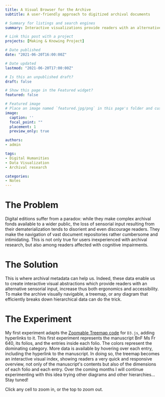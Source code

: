 ```yaml
---
title: A Visual Browser for the Archive
subtitle: A user-friendly approach to digitized archival documents

# Summary for listings and search engines
summary: Interactive visualizations provide readers with an alternative sensorial input to navigate complex archival documents.

# Link this post with a project
projects: [Making & Knowing Project]

# Date published
date: "2021-06-20T16:00:00Z"

# Date updated
lastmod: "2021-06-20T17:00:00Z"

# Is this an unpublished draft?
draft: false

# Show this page in the Featured widget?
featured: false

# Featured image
# Place an image named `featured.jpg/png` in this page's folder and customize its options here.
image:
  caption: ''
  focal_point: ""
  placement: 1
  preview_only: true

authors:
- admin

tags:
- Digital Humanities
- Data Visualization
- Archival research

categories:
- Notes
---
```

# The Problem
Digital editions suffer from a paradox: while they make complex archival fonds available to a wider public, the loss of sensorial input resulting from their dematerialization tends to disorient and even discourage readers. They make the navigation of vast document repositories rather cumbersome and intimidating. This is not only true for users inexperienced with archival research, but also among readers affected with cognitive impairments.

# The Solution
This is where archival metadata can help us. Indeed, these data enable us to create interactive visual abstractions which provide readers with an alternative sensorial input, increase thus both ergonomics and accessibility. To make the archive visually navigable, a treemap, or any diagram that efficiently breaks down hierarchical data can do the trick. 

# The Experiment
My first experiment adapts the [Zoomable Treemap code](https://observablehq.com/@d3/zoomable-treemap) for `D3.js`, adding hyperlinks to it.
This first experiment represents the manuscript BnF Ms Fr 640, its folios, and the entries inside each folio. The colors represent the dominating category. More data is available by hovering over each entry, including the hyperlink to the manuscript. 
In doing so, the treemap becomes an interactive visual index, showing readers a very quick and responsive overview, not only of the manuscript's contents but also of the dimensions of each folio and each entry.
Over the coming months I will continue experimenting with this idea trying other diagrams and other hierarchies... Stay tuned!

  <head>
    <meta charset="UTF-8" />
    <meta http-equiv="X-UA-Compatible" content="IE=edge" />
    <meta name="viewport" content="width=device-width, initial-scale=1.0" />
    <title></title>
    <link rel="preconnect" href="https://fonts.gstatic.com" />
    <link
      href="https://fonts.googleapis.com/css2?family=Open+Sans:wght@400;700&display=swap"
      rel="stylesheet" />
    <link rel="stylesheet" href="css/index.css" />
    <link rel="stylesheet" href="css/vis-treemap.css" />
    <link rel="stylesheet" href="css/vis-tooltip.css" />
  </head>
  <body>
    <p>Click any cell to zoom in, or the top to zoom out.</p>
    <div id="treemap"></div>
    <script src="https://d3js.org/d3.v7.min.js"></script>
    <script src="js/vis-treemap.js"></script>
    <script src="js/vis-tooltip.js"></script>
    <script src="js/index.js"></script>
  </body>